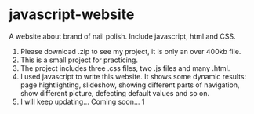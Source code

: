 # javascript-website
A website about brand of nail polish. Include javascript, html and CSS.
1. Please download .zip to see my project, it is only an over 400kb file. 
2. This is a small project for practicing.
3. The project includes three .css files, two .js files and many .html.
4. I used javascript to write this website. It shows some dynamic results: page hightlighting, slideshow,
   showing different parts of navigation, show different picture, defecting default values and so on.
5. I will keep updating... Coming soon...
1
